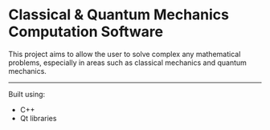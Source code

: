 # Classical & Quantum Mechanics Computation Software

This project aims to allow the user to solve complex any mathematical problems, especially
in areas such as classical mechanics and quantum mechanics.

----
Built using:
- C++
- Qt libraries
